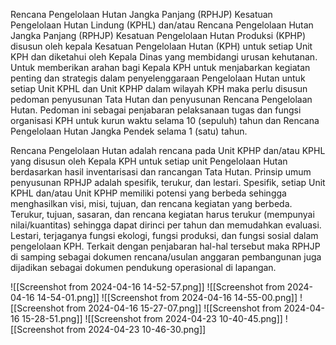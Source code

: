 Rencana Pengelolaan Hutan Jangka Panjang (RPHJP) Kesatuan Pengelolaan Hutan Lindung (KPHL) dan/atau Rencana Pengelolaan Hutan Jangka Panjang (RPHJP) Kesatuan Pengelolaan Hutan Produksi (KPHP) disusun oleh kepala Kesatuan Pengelolaan Hutan (KPH) untuk setiap Unit KPH dan diketahui oleh Kepala Dinas yang membidangi urusan kehutanan. Untuk memberikan arahan bagi Kepala KPH untuk menjabarkan kegiatan penting dan strategis dalam penyelenggaraan Pengelolaan Hutan untuk setiap Unit KPHL dan Unit KPHP dalam wilayah KPH maka perlu disusun pedoman penyusunan Tata Hutan dan penyusunan Rencana Pengelolaan Hutan. Pedoman ini sebagai penjabaran pelaksanaan tugas dan fungsi organisasi KPH untuk kurun waktu selama 10 (sepuluh) tahun dan Rencana Pengelolaan Hutan Jangka Pendek selama 1 (satu) tahun.  
  
Rencana Pengelolaan Hutan adalah rencana pada Unit KPHP dan/atau KPHL yang disusun oleh Kepala KPH untuk setiap unit Pengelolaan Hutan berdasarkan hasil inventarisasi dan rancangan Tata Hutan. Prinsip umum penyusunan RPHJP adalah spesifik, terukur, dan lestari. Spesifik, setiap Unit KPHL dan/atau Unit KPHP memiliki potensi yang berbeda sehingga menghasilkan visi, misi, tujuan, dan rencana kegiatan yang berbeda. Terukur, tujuan, sasaran, dan rencana kegiatan harus terukur (mempunyai nilai/kuantitas) sehingga dapat dirinci per tahun dan memudahkan evaluasi. Lestari, terjaganya fungsi ekologi, fungsi produksi, dan fungsi sosial dalam pengelolaan KPH. Terkait dengan penjabaran hal-hal tersebut maka RPHJP di samping sebagai dokumen rencana/usulan anggaran pembangunan juga dijadikan sebagai dokumen pendukung operasional di lapangan.

![[Screenshot from 2024-04-16 14-52-57.png]]
![[Screenshot from 2024-04-16 14-54-01.png]]
![[Screenshot from 2024-04-16 14-55-00.png]]
![[Screenshot from 2024-04-16 15-27-07.png]]
![[Screenshot from 2024-04-16 15-28-51.png]]
![[Screenshot from 2024-04-23 10-40-45.png]]
![[Screenshot from 2024-04-23 10-46-30.png]]